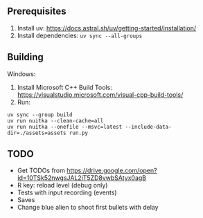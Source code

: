 ## Prerequisites

1) Install uv: https://docs.astral.sh/uv/getting-started/installation/
2) Install dependencies: `uv sync --all-groups`

## Building
Windows:

1. Install Microsoft C++ Build Tools: https://visualstudio.microsoft.com/visual-cpp-build-tools/
2. Run:
```
uv sync --group build
uv run nuitka --clean-cache=all
uv run nuitka --onefile --msvc=latest --include-data-dir=./assets=assets run.py
```

## TODO
* Get TODOs from https://drive.google.com/open?id=10TSk52nwgsJAL2iT5ZD8vwbSAtyx0agB
* R key: reload level (debug only)
* Tests with input recording (events)
* Saves
* Change blue alien to shoot first bullets with delay

